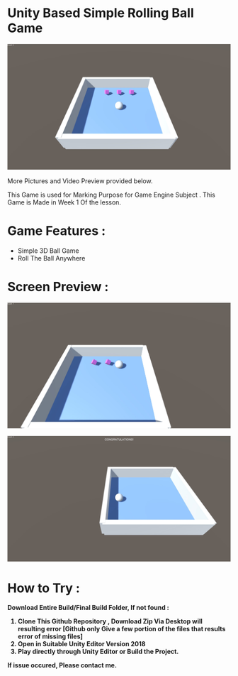 # Unity Based Simple Rolling Ball Game
<p align="center">
<img alt="Main Screen" src="https://github.com/01richardrs/SimpleRollGame/blob/master/Previews/Main.jpg">
</p>
More Pictures and Video Preview provided below.

This Game is used for Marking Purpose for Game Engine Subject .
This Game is Made in Week 1 Of the lesson.

# Game Features :
- Simple 3D Ball Game 
- Roll The Ball Anywhere

# Screen Preview :
<p align="center">
<img alt="Simulation Screen" src="https://github.com/01richardrs/SimpleRollGame/blob/master/Previews/1.jpg">
</p>
<p align="center">
<img alt="Simulation Screen" src="https://github.com/01richardrs/SimpleRollGame/blob/master/Previews/2.jpg">
</p>

# How to Try :
<b> Download Entire Build/Final Build Folder, If not found :
1. Clone This Github Repository , Download Zip Via Desktop will resulting error [Github only Give a few portion of the files that results error of missing files]
2. Open in Suitable Unity Editor Version 2018
3. Play directly through Unity Editor or Build the Project.
  
If issue occured, Please contact me.
